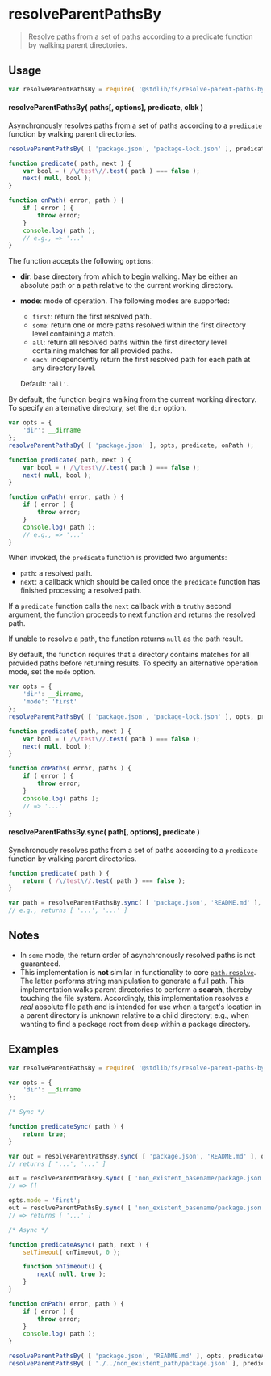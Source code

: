 <!--

@license Apache-2.0

Copyright (c) 2021 The Stdlib Authors.

Licensed under the Apache License, Version 2.0 (the "License");
you may not use this file except in compliance with the License.
You may obtain a copy of the License at

   http://www.apache.org/licenses/LICENSE-2.0

Unless required by applicable law or agreed to in writing, software
distributed under the License is distributed on an "AS IS" BASIS,
WITHOUT WARRANTIES OR CONDITIONS OF ANY KIND, either express or implied.
See the License for the specific language governing permissions and
limitations under the License.

-->

# resolveParentPathsBy

> Resolve paths from a set of paths according to a predicate function by walking parent directories.

<section class="usage">

## Usage

```javascript
var resolveParentPathsBy = require( '@stdlib/fs/resolve-parent-paths-by' );
```

<a name="resolve-parent-paths-by"></a>

#### resolveParentPathsBy( paths\[, options], predicate, clbk )

Asynchronously resolves paths from a set of paths according to a `predicate` function by walking parent directories.

```javascript
resolveParentPathsBy( [ 'package.json', 'package-lock.json' ], predicate, onPath );

function predicate( path, next ) {
    var bool = ( /\/test\//.test( path ) === false );
    next( null, bool );
}

function onPath( error, path ) {
    if ( error ) {
        throw error;
    }
    console.log( path );
    // e.g., => '...'
}
```

The function accepts the following `options`:

-   **dir**: base directory from which to begin walking. May be either an absolute path or a path relative to the current working directory.

-   **mode**: mode of operation. The following modes are supported:

    -   `first`: return the first resolved path.
    -   `some`: return one or more paths resolved within the first directory level containing a match.
    -   `all`: return all resolved paths within the first directory level containing matches for all provided paths.
    -   `each`: independently return the first resolved path for each path at any directory level.
    
    Default: `'all'`.

By default, the function begins walking from the current working directory. To specify an alternative directory, set the `dir` option.

```javascript
var opts = {
    'dir': __dirname
};
resolveParentPathsBy( [ 'package.json' ], opts, predicate, onPath );

function predicate( path, next ) {
    var bool = ( /\/test\//.test( path ) === false );
    next( null, bool );
}

function onPath( error, path ) {
    if ( error ) {
        throw error;
    }
    console.log( path );
    // e.g., => '...'
}
```

When invoked, the `predicate` function is provided two arguments:

-   `path`: a resolved path.
-   `next`: a callback which should be called once the `predicate` function has finished processing a resolved path.

If a `predicate` function calls the `next` callback with a `truthy` second argument, the function proceeds to next function and returns the resolved path.

If unable to resolve a path, the function returns `null` as the path result.

By default, the function requires that a directory contains matches for all provided paths before returning results. To specify an alternative operation mode, set the `mode` option.

```javascript
var opts = {
    'dir': __dirname,
    'mode': 'first'
};
resolveParentPathsBy( [ 'package.json', 'package-lock.json' ], opts, predicate, onPaths );

function predicate( path, next ) {
    var bool = ( /\/test\//.test( path ) === false );
    next( null, bool );
}

function onPaths( error, paths ) {
    if ( error ) {
        throw error;
    }
    console.log( paths );
    // => '...'
}
```

#### resolveParentPathsBy.sync( path\[, options], predicate )

Synchronously resolves paths from a set of paths according to a `predicate` function by walking parent directories.

```javascript
function predicate( path ) {
    return ( /\/test\//.test( path ) === false );
}

var path = resolveParentPathsBy.sync( [ 'package.json', 'README.md' ], predicate );
// e.g., returns [ '...', '...' ]
```

</section>

<!-- /.usage -->

<section class="notes">

## Notes

-   In `some` mode, the return order of asynchronously resolved paths is not guaranteed.
-   This implementation is **not** similar in functionality to core [`path.resolve`][node-core-path-resolve]. The latter performs string manipulation to generate a full path. This implementation walks parent directories to perform a **search**, thereby touching the file system. Accordingly, this implementation resolves a _real_ absolute file path and is intended for use when a target's location in a parent directory is unknown relative to a child directory; e.g., when wanting to find a package root from deep within a package directory.

</section>

<!-- /.notes -->

<section class="examples">

## Examples

<!-- eslint no-undef: "error" -->

<!-- eslint-disable stdlib/no-dynamic-require -->

```javascript
var resolveParentPathsBy = require( '@stdlib/fs/resolve-parent-paths-by' );

var opts = {
    'dir': __dirname
};

/* Sync */

function predicateSync( path ) {
    return true;
}

var out = resolveParentPathsBy.sync( [ 'package.json', 'README.md' ], opts, predicateSync );
// returns [ '...', '...' ]

out = resolveParentPathsBy.sync( [ 'non_existent_basename/package.json' ], opts, predicateSync );
// => []

opts.mode = 'first';
out = resolveParentPathsBy.sync( [ 'non_existent_basename/package.json', 'package.json' ], opts, predicateSync );
// => returns [ '...' ]

/* Async */

function predicateAsync( path, next ) {
    setTimeout( onTimeout, 0 );

    function onTimeout() {
        next( null, true );
    }
}

function onPath( error, path ) {
    if ( error ) {
        throw error;
    }
    console.log( path );
}

resolveParentPathsBy( [ 'package.json', 'README.md' ], opts, predicateAsync, onPath );
resolveParentPathsBy( [ './../non_existent_path/package.json' ], predicateAsync, onPath );
```

</section>

<!-- /.examples -->

<!-- Section for related `stdlib` packages. Do not manually edit this section, as it is automatically populated. -->

<section class="related">

</section>

<!-- /.related -->

<!-- Section for all links. Make sure to keep an empty line after the `section` element and another before the `/section` close. -->

<section class="links">

[node-core-path-resolve]: https://nodejs.org/api/path.html#path_path_resolve_paths

<!-- </related-links> -->

</section>

<!-- /.links -->
